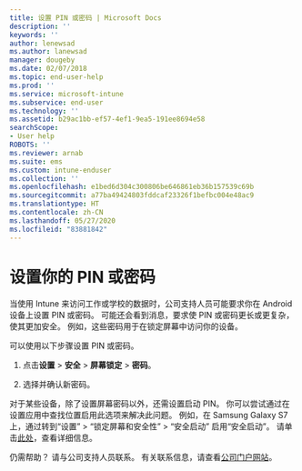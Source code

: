 ```yaml
---
title: 设置 PIN 或密码 | Microsoft Docs
description: ''
keywords: ''
author: lenewsad
ms.author: lanewsad
manager: dougeby
ms.date: 02/07/2018
ms.topic: end-user-help
ms.prod: ''
ms.service: microsoft-intune
ms.subservice: end-user
ms.technology: ''
ms.assetid: b29ac1bb-ef57-4ef1-9ea5-191ee8694e58
searchScope:
- User help
ROBOTS: ''
ms.reviewer: arnab
ms.suite: ems
ms.custom: intune-enduser
ms.collection: ''
ms.openlocfilehash: e1bed6d304c300806be646861eb36b157539c69b
ms.sourcegitcommit: a77ba49424803fddcaf23326f1befbc004e48ac9
ms.translationtype: HT
ms.contentlocale: zh-CN
ms.lasthandoff: 05/27/2020
ms.locfileid: "83881842"
---
```

# <a name="set-your-pin-or-password"></a>设置你的 PIN 或密码

当使用 Intune 来访问工作或学校的数据时，公司支持人员可能要求你在 Android 设备上设置 PIN 或密码。 可能还会看到消息，要求使 PIN 或密码更长或更复杂，使其更加安全。 例如，这些密码用于在锁定屏幕中访问你的设备。

可以使用以下步骤设置 PIN 或密码。

1. 点击**设置** > **安全** > **屏幕锁定** > **密码**。

2. 选择并确认新密码。

对于某些设备，除了设置屏幕密码以外，还需设置启动 PIN。 你可以尝试通过在设置应用中查找位置启用此选项来解决此问题。 例如，在 Samsung Galaxy S7 上，通过转到“设置”   > “锁定屏幕和安全性”   > “安全启动”  启用“安全启动”。 请单击[此处](your-device-appears-encrypted-but-cp-says-otherwise-android.md)，查看详细信息。 

仍需帮助？ 请与公司支持人员联系。 有关联系信息，请查看[公司门户网站](https://go.microsoft.com/fwlink/?linkid=2010980)。
